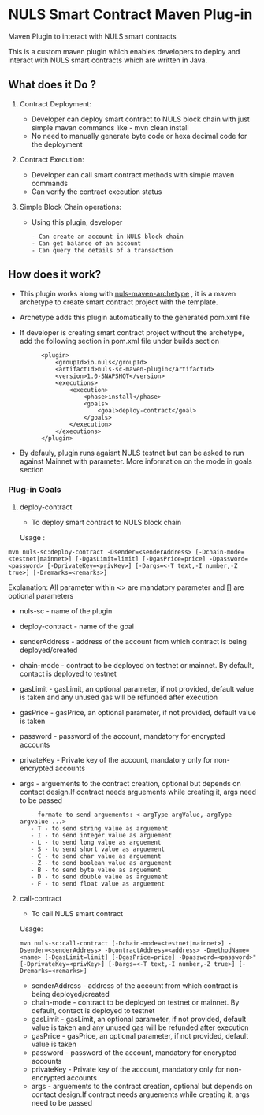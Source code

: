 # NULS Smart Contract Maven Plug-in
Maven Plugin to interact with NULS smart contracts

This is a custom maven plugin which enables developers to deploy and interact with NULS smart contracts which are written in Java.

## What does it Do ?


1. Contract Deployment:
    - Developer can deploy smart contract to NULS block chain with just simple mavan commands like - mvn clean install
    - No need to manually generate byte code or hexa decimal code for the deployment
    
2. Contract Execution:
    - Developer can call smart contract methods with simple maven commands
    - Can verify the contract execution status

3. Simple Block Chain operations:
    - Using this plugin, developer
    
          - Can create an account in NULS block chain
          - Can get balance of an account
          - Can query the details of a transaction
          
## How does it work?

- This plugin works along with [nuls-maven-archetype](https://github.com/naveen7252/nuls-maven-archetype) , it is a maven archetype to   create smart contract project with the template.
- Archetype adds this plugin automatically to the generated pom.xml file
- If developer is creating smart contract project without the archetype, add the following section in pom.xml file under builds section
  
            <plugin>
                <groupId>io.nuls</groupId>
                <artifactId>nuls-sc-maven-plugin</artifactId>
                <version>1.0-SNAPSHOT</version>
                <executions>
                    <execution>
                        <phase>install</phase>
                        <goals>
                            <goal>deploy-contract</goal>
                        </goals>
                    </execution>
                </executions>
            </plugin>
         
        
        
- By defauly, plugin runs agaisnt NULS testnet but can be asked to run against Mainnet with <mode> parameter. More information on the mode in goals section        

### Plug-in Goals

1. deploy-contract

    - To deploy smart contract to NULS block chain
    
    Usage : 
    
`mvn nuls-sc:deploy-contract -Dsender=<senderAddress> [-Dchain-mode=<testnet|mainnet>] [-DgasLimit=limit] [-DgasPrice=price] -Dpassword=<password> [-DprivateKey=<privKey>] [-Dargs=<-T text,-I number,-Z true>] [-Dremarks=<remarks>]`

  Explanation: All parameter within <> are mandatory parameter and [] are optional parameters
   
   - nuls-sc - name of the plugin
   - deploy-contract - name of the goal
   - senderAddress  - address of the account from which contract is being deployed/created
   - chain-mode - contract to be deployed on testnet or mainnet. By default, contact is deployed to testnet
   - gasLimit  - gasLimit, an optional parameter, if not provided, default value is taken and any unused gas will be refunded after execution
   - gasPrice  - gasPrice, an optional parameter, if not provided, default value is taken
   - password  - password of the account, mandatory for encrypted accounts
   - privateKey - Private key of the account, mandatory only for non-encrypted accounts
   - args  - arguements to the contract creation, optional but depends on contact design.If contract needs arguements while creating it, args need to be passed
   
            - formate to send arguements: <-argType argValue,-argType argvalue ...>
            - T - to send string value as arguement
            - I - to send integer value as arguement
            - L - to send long value as arguement
            - S - to send short value as arguement
            - C - to send char value as arguement
            - Z - to send boolean value as arguement
            - B - to send byte value as arguement
            - D - to send double value as arguement
            - F - to send float value as arguement


2. call-contract

   - To call NULS smart contract
   
   Usage: 
   
   `mvn nuls-sc:call-contract [-Dchain-mode=<testnet|mainnet>] -Dsender=<senderAddress> -DcontractAddress=<address> -DmethodName=<name> [-DgasLimit=limit] [-DgasPrice=price] -Dpassword=<password>"  [-DprivateKey=<privKey>] [-Dargs=<-T text,-I number,-Z true>] [-Dremarks=<remarks>] `
   
    - senderAddress  - address of the account from which contract is being deployed/created
    - chain-mode - contract to be deployed on testnet or mainnet. By default, contact is deployed to testnet
    - gasLimit  - gasLimit, an optional parameter, if not provided, default value is taken and any unused gas will be refunded after execution
    - gasPrice  - gasPrice, an optional parameter, if not provided, default value is taken
    - password  - password of the account, mandatory for encrypted accounts
    - privateKey - Private key of the account, mandatory only for non-encrypted accounts
    - args  - arguements to the contract creation, optional but depends on contact design.If contract needs arguements while creating it, args need to be passed
